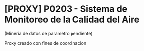 # [PROXY] P0203 - Sistema de Monitoreo de la Calidad del Aire

(Mineria de datos de parametro pendiente)

Proxy creado con fines de coordinacion